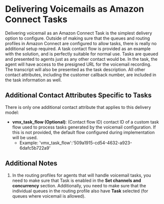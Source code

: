 # Delivering Voicemails as Amazon Connect Tasks
Delivering voicemail as an Amazon Connect Task is the simplest delivery option to configure. Outside of making sure that the queues and routing profiles in Amazon Connect are configured to allow tasks, there is really no additional setup required. A task contact flow is provided as an example with the solution, and is perfectly suitable for normal use. Tasks are queued and presented to agents just as any other contact would be. In the task, the agent will have access to the presigned URL for the voicemail recording. The transcript will also be presented as the task description. All other contact attributes, including the customer callback number, are included in the task information as well.

## Additional Contact Attributes Specific to Tasks
There is only one additional contact attribute that applies to this delivery model:
-  **vmx_task_flow (Optional)**: (Contact flow ID) contact ID of a custom task flow used to process tasks generated by the voicemail configuration. If this is not provided, the default flow configured during implementation will be used.
    -  Example: 'vmx_task_flow':'509a1915-cd54-4632-a923-6dafc5b722a9'

## Additional Notes
1.  In the routing profiles for agents that will handle voicemail tasks, you need to make sure that Task is enabled in the **Set channels and concurrency** section. Additionally, you need to make sure that the individual queues in the routing profile also have **Task** selected (for queues where voicemail is allowed).
